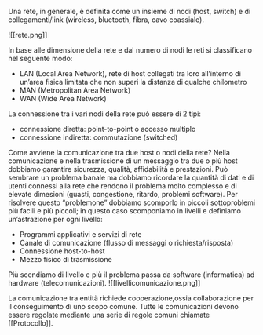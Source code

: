 Una rete, in generale, è definita come un insieme di nodi (host, switch) e di collegamenti/link (wireless, bluetooth, fibra, cavo coassiale).

![[rete.png]]

In base alle dimensione della rete e dal numero di nodi le reti si classificano nel seguente modo:
- LAN (Local Area Network), rete di host collegati tra loro all’interno di un’area fisica limitata che non superi la distanza di qualche chilometro
- MAN (Metropolitan Area Network)
- WAN (Wide Area Network)

La connessione tra i vari nodi della rete può essere di 2 tipi:
- connessione diretta: point-to-point o accesso multiplo
- connessione indiretta: commutazione (switched)

Come avviene la comunicazione tra due host o nodi della rete?
Nella comunicazione e nella trasmissione di un messaggio tra due o più host dobbiamo garantire sicurezza, qualità, affidabilità e prestazioni. Può sembrare un problema banale ma dobbiamo ricordare la quantità di dati e di utenti connessi alla rete che rendono il problema molto complesso e di elevate dimesioni (guasti, congestione, ritardo, problemi software). Per risolvere questo “problemone” dobbiamo scomporlo in piccoli sottoproblemi più facili e più piccoli; in questo caso scomponiamo in livelli e definiamo un’astrazione per ogni livello:
- Programmi applicativi e servizi di rete
- Canale di comunicazione (flusso di messaggi o richiesta/risposta)
- Connessione host-to-host
- Mezzo fisico di trasmissione

Più scendiamo di livello e più il problema passa da software (informatica) ad hardware (telecomunicazioni).
![[livellicomunicazione.png]]

La comunicazione tra entità richiede cooperazione,ossia collaborazione per il conseguimento di uno scopo comune. Tutte le comunicazioni devono essere regolate mediante una serie di regole comuni chiamate [[Protocollo]].